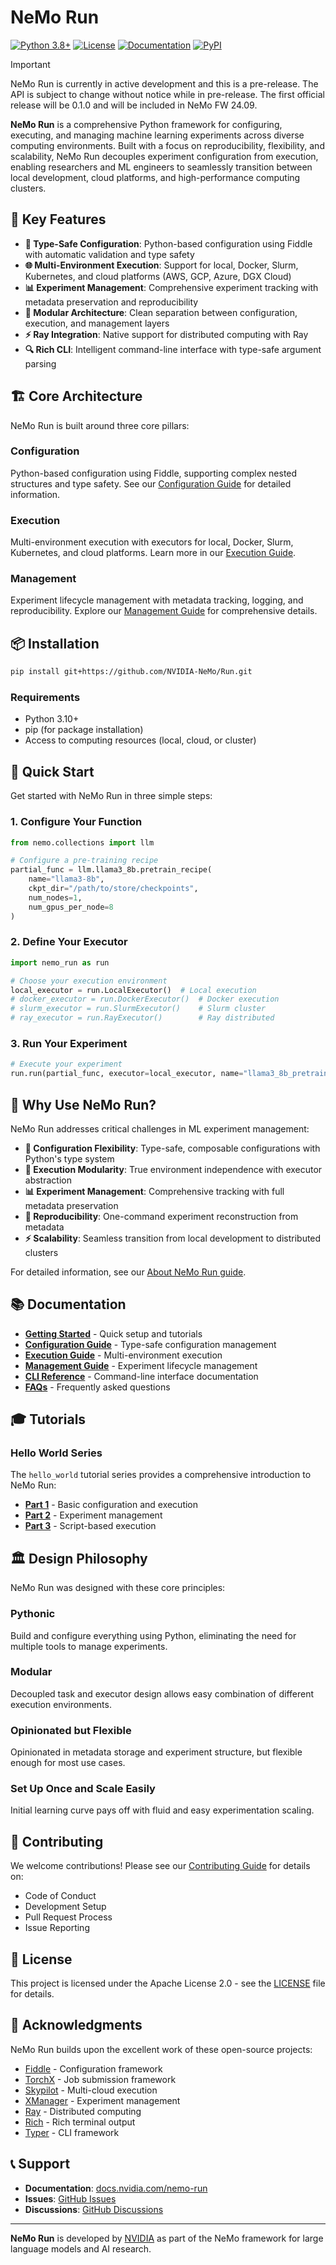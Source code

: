 # NeMo Run

[![Python 3.8+](https://img.shields.io/badge/python-3.8+-blue.svg)](https://www.python.org/downloads/)
[![License](https://img.shields.io/badge/license-Apache%202.0-blue.svg)](https://github.com/NVIDIA-NeMo/Run/blob/main/LICENSE)
[![Documentation](https://img.shields.io/badge/docs-latest-brightgreen.svg)](https://docs.nvidia.com/nemo-run)
[![PyPI](https://img.shields.io/badge/pypi-nemo--run-blue.svg)](https://pypi.org/project/nemo-run/)

> [!IMPORTANT]
> NeMo Run is currently in active development and this is a pre-release. The API is subject to change without notice while in pre-release. The first official release will be 0.1.0 and will be included in NeMo FW 24.09.

**NeMo Run** is a comprehensive Python framework for configuring, executing, and managing machine learning experiments across diverse computing environments. Built with a focus on reproducibility, flexibility, and scalability, NeMo Run decouples experiment configuration from execution, enabling researchers and ML engineers to seamlessly transition between local development, cloud platforms, and high-performance computing clusters.

## 🚀 Key Features

- **🔧 Type-Safe Configuration**: Python-based configuration using Fiddle with automatic validation and type safety
- **🌐 Multi-Environment Execution**: Support for local, Docker, Slurm, Kubernetes, and cloud platforms (AWS, GCP, Azure, DGX Cloud)
- **📊 Experiment Management**: Comprehensive experiment tracking with metadata preservation and reproducibility
- **🎯 Modular Architecture**: Clean separation between configuration, execution, and management layers
- **⚡ Ray Integration**: Native support for distributed computing with Ray
- **🔍 Rich CLI**: Intelligent command-line interface with type-safe argument parsing

## 🏗️ Core Architecture

NeMo Run is built around three core pillars:

### Configuration

Python-based configuration using Fiddle, supporting complex nested structures and type safety. See our [Configuration Guide](docs/guides/configuration.md) for detailed information.

### Execution

Multi-environment execution with executors for local, Docker, Slurm, Kubernetes, and cloud platforms. Learn more in our [Execution Guide](docs/guides/execution.md).

### Management

Experiment lifecycle management with metadata tracking, logging, and reproducibility. Explore our [Management Guide](docs/guides/management.md) for comprehensive details.

## 📦 Installation

```bash
pip install git+https://github.com/NVIDIA-NeMo/Run.git
```

### Requirements

- Python 3.10+
- pip (for package installation)
- Access to computing resources (local, cloud, or cluster)

## 🚀 Quick Start

Get started with NeMo Run in three simple steps:

### 1. Configure Your Function

```python
from nemo.collections import llm

# Configure a pre-training recipe
partial_func = llm.llama3_8b.pretrain_recipe(
    name="llama3-8b",
    ckpt_dir="/path/to/store/checkpoints",
    num_nodes=1,
    num_gpus_per_node=8
)
```

### 2. Define Your Executor

```python
import nemo_run as run

# Choose your execution environment
local_executor = run.LocalExecutor()  # Local execution
# docker_executor = run.DockerExecutor()  # Docker execution
# slurm_executor = run.SlurmExecutor()    # Slurm cluster
# ray_executor = run.RayExecutor()        # Ray distributed
```

### 3. Run Your Experiment

```python
# Execute your experiment
run.run(partial_func, executor=local_executor, name="llama3_8b_pretraining")
```

## 🎯 Why Use NeMo Run?

NeMo Run addresses critical challenges in ML experiment management:

- **🔧 Configuration Flexibility**: Type-safe, composable configurations with Python's type system
- **🚀 Execution Modularity**: True environment independence with executor abstraction
- **📊 Experiment Management**: Comprehensive tracking with full metadata preservation
- **🔄 Reproducibility**: One-command experiment reconstruction from metadata
- **⚡ Scalability**: Seamless transition from local development to distributed clusters

For detailed information, see our [About NeMo Run guide](docs/about/index.md).

## 📚 Documentation

- **[Getting Started](docs/get-started/index.md)** - Quick setup and tutorials
- **[Configuration Guide](docs/guides/configuration.md)** - Type-safe configuration management
- **[Execution Guide](docs/guides/execution.md)** - Multi-environment execution
- **[Management Guide](docs/guides/management.md)** - Experiment lifecycle management
- **[CLI Reference](docs/references/cli-reference.md)** - Command-line interface documentation
- **[FAQs](docs/references/faqs.md)** - Frequently asked questions

## 🎓 Tutorials

### Hello World Series

The `hello_world` tutorial series provides a comprehensive introduction to NeMo Run:

- **[Part 1](https://github.com/NVIDIA-NeMo/Run/blob/main/examples/hello-world/hello_world.ipynb)** - Basic configuration and execution
- **[Part 2](https://github.com/NVIDIA-NeMo/Run/blob/main/examples/hello-world/hello_experiments.ipynb)** - Experiment management
- **[Part 3](https://github.com/NVIDIA-NeMo/Run/blob/main/examples/hello-world/hello_scripts.py)** - Script-based execution

## 🏛️ Design Philosophy

NeMo Run was designed with these core principles:

### Pythonic

Build and configure everything using Python, eliminating the need for multiple tools to manage experiments.

### Modular

Decoupled task and executor design allows easy combination of different execution environments.

### Opinionated but Flexible

Opinionated in metadata storage and experiment structure, but flexible enough for most use cases.

### Set Up Once and Scale Easily

Initial learning curve pays off with fluid and easy experimentation scaling.

## 🤝 Contributing

We welcome contributions! Please see our [Contributing Guide](https://github.com/NVIDIA-NeMo/Run/blob/main/CONTRIBUTING.md) for details on:

- Code of Conduct
- Development Setup
- Pull Request Process
- Issue Reporting

## 📄 License

This project is licensed under the Apache License 2.0 - see the [LICENSE](https://github.com/NVIDIA-NeMo/Run/blob/main/LICENSE) file for details.

## 🙏 Acknowledgments

NeMo Run builds upon the excellent work of these open-source projects:

- [Fiddle](https://github.com/google/fiddle) - Configuration framework
- [TorchX](https://github.com/pytorch/torchx/) - Job submission framework
- [Skypilot](https://github.com/skypilot-org/skypilot/) - Multi-cloud execution
- [XManager](https://github.com/google-deepmind/xmanager) - Experiment management
- [Ray](https://github.com/ray-project/ray) - Distributed computing
- [Rich](https://github.com/Textualize/rich) - Rich terminal output
- [Typer](https://github.com/tiangolo/typer) - CLI framework

## 📞 Support

- **Documentation**: [docs.nvidia.com/nemo-run](https://docs.nvidia.com/nemo-run)
- **Issues**: [GitHub Issues](https://github.com/NVIDIA-NeMo/Run/issues)
- **Discussions**: [GitHub Discussions](https://github.com/NVIDIA-NeMo/Run/discussions)

---

**NeMo Run** is developed by [NVIDIA](https://www.nvidia.com/) as part of the NeMo framework for large language models and AI research.
